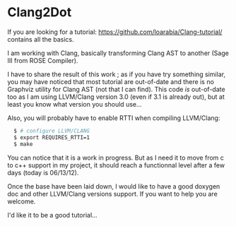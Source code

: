 
Clang2Dot
=========

If you are looking for a tutorial: https://github.com/loarabia/Clang-tutorial/
contains all the basics.

I am working with Clang, basically transforming Clang AST to another (Sage III
from ROSE Compiler).

I have to share the result of this work ; as if you have try something
similar, you may have noticed that most tutorial are out-of-date and there is 
no Graphviz utility for Clang AST (not that I can find).
This code *is* out-of-date too as I am using LLVM/Clang version 3.0 (even if 3.1
is already out), but at least you know what version you should use...

Also, you will probably have to enable RTTI when compiling LLVM/Clang:
```` bash
  $ # configure LLVM/CLANG
  $ export REQUIRES_RTTI=1
  $ make
````

You can notice that it is a work in progress. But as I need it to move from c 
to c++ support in my project, it should reach a functionnal level after a few
days (today is 06/13/12).

Once the base have been laid down, I would like to have a good doxygen doc and
other LLVM/Clang versions support. If you want to help you are welcome.

I'd like it to be a good tutorial...

